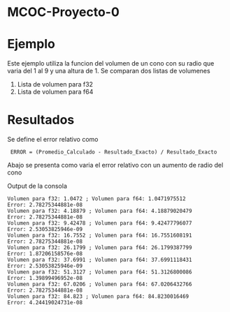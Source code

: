 # MCOC-Proyecto-0
      
 Ejemplo
 ==========
Este ejemplo utiliza la funcion del volumen de un cono con su radio que varia del 1 al 9 y una altura de 1.
Se comparan dos listas de volumenes
  1. Lista de volumen para f32
  2. Lista de volumen para f64
  
 Resultados
 ==========================
Se define el error relativo como

     ERROR = (Promedio_Calculado - Resultado_Exacto) / Resultado_Exacto

Abajo se presenta como varia el error relativo con un aumento de radio del cono


Output de la consola

    Volumen para f32: 1.0472 ; Volumen para f64: 1.0471975512
    Error: 2.78275344881e-08
    Volumen para f32: 4.18879 ; Volumen para f64: 4.18879020479
    Error: 2.78275344881e-08
    Volumen para f32: 9.42478 ; Volumen para f64: 9.42477796077
    Error: 2.53053825946e-09
    Volumen para f32: 16.7552 ; Volumen para f64: 16.7551608191
    Error: 2.78275344881e-08
    Volumen para f32: 26.1799 ; Volumen para f64: 26.1799387799
    Error: 1.87206158576e-08
    Volumen para f32: 37.6991 ; Volumen para f64: 37.6991118431
    Error: 2.53053825946e-09
    Volumen para f32: 51.3127 ; Volumen para f64: 51.3126800086
    Error: 1.39899496952e-08
    Volumen para f32: 67.0206 ; Volumen para f64: 67.0206432766
    Error: 2.78275344881e-08
    Volumen para f32: 84.823 ; Volumen para f64: 84.8230016469
    Error: 4.24419024731e-08  

